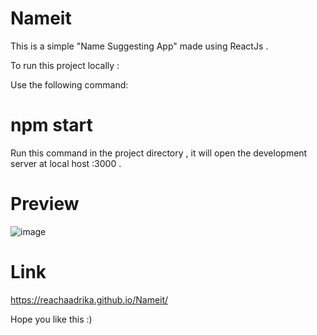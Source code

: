 # Nameit

This is a simple "Name Suggesting App"  made using ReactJs .

To run this project locally :

Use the following command:

# npm start 
Run this command in the project directory , it will open the development server at local host :3000 .


# Preview 

![image](https://user-images.githubusercontent.com/64789514/112747325-51033180-8fd2-11eb-9d35-c84f453779e9.png)


# Link 

https://reachaadrika.github.io/Nameit/ 


Hope you like this :)

